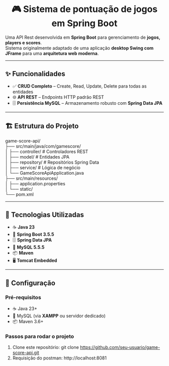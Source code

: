 <h1 align="center">🎮 Sistema de pontuação de jogos em Spring Boot</h1>

Uma API Rest desenvolvida em **Spring Boot** para gerenciamento de **jogos, players e scores**.  
Sistema originalmente adaptado de uma aplicação **desktop Swing com JFrame** para uma **arquitetura web moderna**.

---

## ✨ Funcionalidades

- ✅ **CRUD Completo** – Create, Read, Update, Delete para todas as entidades   
- 🌐 **API REST** – Endpoints HTTP padrão REST  
- 🗄️ **Persistência MySQL** – Armazenamento robusto com **Spring Data JPA**

---

## 🏗️ Estrutura do Projeto

game-score-api/
<br>
├── src/main/java/com/gamescore/
<br>
│ ├── controller/ # Controladores REST
<br>
│ ├── model/ # Entidades JPA
<br>
│ ├── repository/ # Repositórios Spring Data
<br>
│ ├── service/ # Lógica de negócio
<br>
│ └── GameScoreApiApplication.java
<br>
├── src/main/resources/
<br>
│ ├── application.properties
<br>
│ └── static/
<br>
└── pom.xml

---

## 🚀 Tecnologias Utilizadas

- ☕ **Java 23**
- 🍃 **Spring Boot 3.5.5**
- 🗄️ **Spring Data JPA**
- 🐬 **MySQL 5.5.5**
- 📦 **Maven**
- 🖥️ **Tomcat Embedded**

---

## 🔌 Configuração

### Pré-requisitos
- ☕ Java 23+  
- 🐬 MySQL (via **XAMPP** ou servidor dedicado)  
- 📦 Maven 3.6+  

### Passos para rodar o projeto
1. Clone este repositório:  git clone https://github.com/seu-usuario/game-score-api.git
2. Requisição do postman: http://localhost:8081

